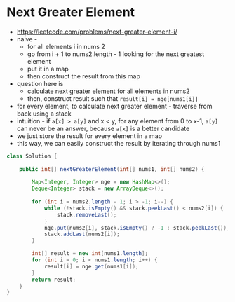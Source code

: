 # Next Greater Element

- https://leetcode.com/problems/next-greater-element-i/
- naive - 
  - for all elements i in nums 2
  - go from i + 1 to nums2.length - 1 looking for the next greatest element
  - put it in a map
  - then construct the result from this map
- question here is
  - calculate next greater element for all elements in nums2
  - then, construct result such that `result[i] = nge[nums1[i]]`
- for every element, to calculate next greater element - traverse from back using a stack
- intuition - if `a[x] > a[y]` and x < y, for any element from 0 to x-1, `a[y]` can never be an answer, because `a[x]` is a better candidate
- we just store the result for every element in a map
- this way, we can easily construct the result by iterating through nums1

```java
class Solution {
    
    public int[] nextGreaterElement(int[] nums1, int[] nums2) {
        
        Map<Integer, Integer> nge = new HashMap<>();
        Deque<Integer> stack = new ArrayDeque<>();
        
        for (int i = nums2.length - 1; i > -1; i--) {
            while (!stack.isEmpty() && stack.peekLast() < nums2[i]) {
                stack.removeLast();
            }
            nge.put(nums2[i], stack.isEmpty() ? -1 : stack.peekLast());
            stack.addLast(nums2[i]);
        }

        int[] result = new int[nums1.length];
        for (int i = 0; i < nums1.length; i++) {
            result[i] = nge.get(nums1[i]);
        }
        return result;
    }
}
```
